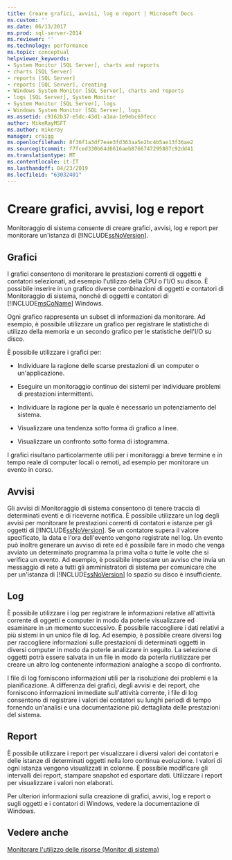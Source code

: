 ```yaml
---
title: Creare grafici, avvisi, log e report | Microsoft Docs
ms.custom: ''
ms.date: 06/13/2017
ms.prod: sql-server-2014
ms.reviewer: ''
ms.technology: performance
ms.topic: conceptual
helpviewer_keywords:
- System Monitor [SQL Server], charts and reports
- charts [SQL Server]
- reports [SQL Server]
- reports [SQL Server], creating
- Windows System Monitor [SQL Server], charts and reports
- logs [SQL Server], System Monitor
- System Monitor [SQL Server], logs
- Windows System Monitor [SQL Server], logs
ms.assetid: c9162b37-e5dc-43d1-a3aa-1e9ebc69fecc
author: MikeRayMSFT
ms.author: mikeray
manager: craigg
ms.openlocfilehash: 8f36f1a3df7eae3fd363aa5e2bc4b5ae13f36ae2
ms.sourcegitcommit: f7fced330b64d6616aeb8766747295807c92dd41
ms.translationtype: MT
ms.contentlocale: it-IT
ms.lasthandoff: 04/23/2019
ms.locfileid: "63032401"
---
```

# <a name="create-charts-alerts-logs-and-reports"></a>Creare grafici, avvisi, log e report
  Monitoraggio di sistema consente di creare grafici, avvisi, log e report per monitorare un'istanza di [!INCLUDE[ssNoVersion](../../includes/ssnoversion-md.md)].  
  
## <a name="charts"></a>Grafici  
 I grafici consentono di monitorare le prestazioni correnti di oggetti e contatori selezionati, ad esempio l'utilizzo della CPU o l'I/O su disco. È possibile inserire in un grafico diverse combinazioni di oggetti e contatori di Monitoraggio di sistema, nonché di oggetti e contatori di [!INCLUDE[msCoName](../../includes/msconame-md.md)] Windows.  
  
 Ogni grafico rappresenta un subset di informazioni da monitorare. Ad esempio, è possibile utilizzare un grafico per registrare le statistiche di utilizzo della memoria e un secondo grafico per le statistiche dell'I/O su disco.  
  
 È possibile utilizzare i grafici per:  
  
-   Individuare la ragione delle scarse prestazioni di un computer o un'applicazione.  
  
-   Eseguire un monitoraggio continuo dei sistemi per individuare problemi di prestazioni intermittenti.  
  
-   Individuare la ragione per la quale è necessario un potenziamento del sistema.  
  
-   Visualizzare una tendenza sotto forma di grafico a linee.  
  
-   Visualizzare un confronto sotto forma di istogramma.  
  
 I grafici risultano particolarmente utili per i monitoraggi a breve termine e in tempo reale di computer locali o remoti, ad esempio per monitorare un evento in corso.  
  
## <a name="alerts"></a>Avvisi  
 Gli avvisi di Monitoraggio di sistema consentono di tenere traccia di determinati eventi e di riceverne notifica. È possibile utilizzare un log degli avvisi per monitorare le prestazioni correnti di contatori e istanze per gli oggetti di [!INCLUDE[ssNoVersion](../../includes/ssnoversion-md.md)]. Se un contatore supera il valore specificato, la data e l'ora dell'evento vengono registrate nel log. Un evento può inoltre generare un avviso di rete ed è possibile fare in modo che venga avviato un determinato programma la prima volta o tutte le volte che si verifica un evento. Ad esempio, è possibile impostare un avviso che invia un messaggio di rete a tutti gli amministratori di sistema per comunicare che per un'istanza di [!INCLUDE[ssNoVersion](../../includes/ssnoversion-md.md)] lo spazio su disco è insufficiente.  
  
## <a name="logs"></a>Log  
 È possibile utilizzare i log per registrare le informazioni relative all'attività corrente di oggetti e computer in modo da poterle visualizzare ed esaminare in un momento successivo. È possibile raccogliere i dati relativi a più sistemi in un unico file di log. Ad esempio, è possibile creare diversi log per raccogliere informazioni sulle prestazioni di determinati oggetti in diversi computer in modo da poterle analizzare in seguito. La selezione di oggetti potrà essere salvata in un file in modo da poterla riutilizzare per creare un altro log contenente informazioni analoghe a scopo di confronto.  
  
 I file di log forniscono informazioni utili per la risoluzione dei problemi e la pianificazione. A differenza dei grafici, degli avvisi e dei report, che forniscono informazioni immediate sull'attività corrente, i file di log consentono di registrare i valori dei contatori su lunghi periodi di tempo fornendo un'analisi e una documentazione più dettagliata delle prestazioni del sistema.  
  
## <a name="reports"></a>Report  
 È possibile utilizzare i report per visualizzare i diversi valori dei contatori e delle istanze di determinati oggetti nella loro continua evoluzione. I valori di ogni istanza vengono visualizzati in colonne. È possibile modificare gli intervalli dei report, stampare snapshot ed esportare dati. Utilizzare i report per visualizzare i valori non elaborati.  
  
 Per ulteriori informazioni sulla creazione di grafici, avvisi, log e report o sugli oggetti e i contatori di Windows, vedere la documentazione di Windows.  
  
## <a name="see-also"></a>Vedere anche  
 [Monitorare l'utilizzo delle risorse &#40;Monitor di sistema&#41;](monitor-resource-usage-system-monitor.md)  
  
  
